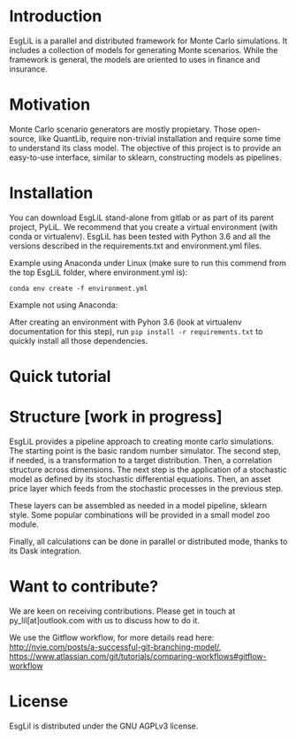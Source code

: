 # Introduction

EsgLiL is a parallel and distributed framework for Monte Carlo simulations. It includes a collection of models for generating Monte scenarios. While the framework is general, the models are oriented to uses in finance and insurance.

# Motivation

Monte Carlo scenario generators are mostly propietary. Those open-source, like QuantLib, require non-trivial installation and require some time to understand its class model. The objective of this project is to provide an easy-to-use interface, similar to sklearn, constructing models as pipelines.

# Installation

You can download EsgLiL stand-alone from gitlab or as part of its parent project, PyLiL. We recommend that you create a virtual environment (with conda or virtualenv). 
EsgLiL has been tested with Python 3.6 and all the versions described in the requirements.txt and environment.yml files. 

Example using Anaconda under Linux (make sure to run this commend from the top EsgLiL folder, where environment.yml is):

    
    conda env create -f environment.yml
    
Example not using Anaconda:

After creating an environment with Pyhon 3.6 (look at virtualenv documentation for this step), run ```pip install -r requirements.txt``` to quickly install all those dependencies.


# Quick tutorial

# Structure [work in progress]
EsgLiL provides a pipeline approach to creating monte carlo simulations. The starting point is the basic random number simulator. The second step, if needed, is a transformation to a target distribution. Then, a correlation structure across dimensions. The next step is the application of a stochastic model as defined by its stochastic differential equations. Then, an asset price layer which feeds from the stochastic processes in the previous step.

These layers can be assembled as needed in a model pipeline, sklearn style. Some popular combinations will be provided in a small model zoo module.

Finally, all calculations can be done in parallel or distributed mode, thanks to its Dask integration.

# Want to contribute?

We are keen on receiving contributions. Please get in touch at py_lil[at]outlook.com with us to discuss how to do it.

We use the Gitflow workflow, for more details read here: http://nvie.com/posts/a-successful-git-branching-model/, https://www.atlassian.com/git/tutorials/comparing-workflows#gitflow-workflow


# License

EsgLil is distributed under the GNU AGPLv3 license.
